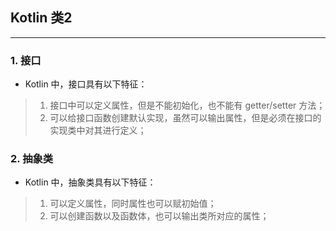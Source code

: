 ## Kotlin 类2

---

### 1. 接口

+ Kotlin 中，接口具有以下特征：
> 1. 接口中可以定义属性，但是不能初始化，也不能有 getter/setter 方法；
> 2. 可以给接口函数创建默认实现，虽然可以输出属性，但是必须在接口的实现类中对其进行定义；

### 2. 抽象类

+ Kotlin 中，抽象类具有以下特征：
> 1. 可以定义属性，同时属性也可以赋初始值；
> 2. 可以创建函数以及函数体，也可以输出类所对应的属性；